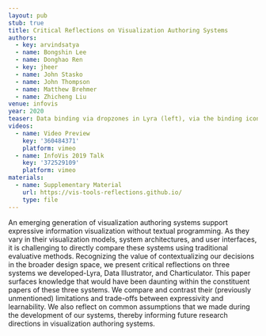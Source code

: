 ```yaml
---
layout: pub
stub: true
title: Critical Reflections on Visualization Authoring Systems
authors:
  - key: arvindsatya
  - name: Bongshin Lee
  - name: Donghao Ren
  - key: jheer
  - name: John Stasko
  - name: John Thompson
  - name: Matthew Brehmer
  - name: Zhicheng Liu
venue: infovis
year: 2020
teaser: Data binding via dropzones in Lyra (left), via the binding icon in Data Illustrator (middle), and via either approach in Charticulator (right).
videos:
  - name: Video Preview
    key: '360484371'
    platform: vimeo
  - name: InfoVis 2019 Talk
    key: '372529109'
    platform: vimeo
materials:
  - name: Supplementary Material
    url: https://vis-tools-reflections.github.io/
    type: file
---
```

An emerging generation of visualization authoring systems support expressive information visualization without textual programming. As they vary in their visualization models, system architectures, and user interfaces, it is challenging to directly compare these systems using traditional evaluative methods. Recognizing the value of contextualizing our decisions in the broader design space, we present critical reflections on three systems we developed-Lyra, Data Illustrator, and Charticulator. This paper surfaces knowledge that would have been daunting within the constituent papers of these three systems. We compare and contrast their (previously unmentioned) limitations and trade-offs between expressivity and learnability. We also reflect on common assumptions that we made during the development of our systems, thereby informing future research directions in visualization authoring systems.